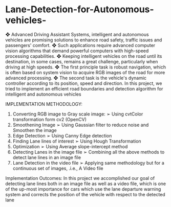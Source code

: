# Lane-Detection-for-Autonomous-vehicles-

❖ Advanced Driving Assistant Systems, intelligent and autonomous vehicles are promising solutions to enhance road safety, traffic issues and passengers' comfort.
❖ Such applications require advanced computer vision algorithms that demand powerful computers with high-speed processing capabilities.
❖ Keeping intelligent vehicles on the road until its destination, in some cases, remains a great challenge, particularly when driving at high speeds.
❖ The first principle task is robust navigation, which is often based on system vision to acquire RGB images of the road for more advanced processing.
❖ The second task is the vehicle's dynamic controller according to its position, speed and direction. In this project, we tried to implement an efficient road boundaries and detection algorithm for intelligent and autonomous vehicles

IMPLEMENTATION METHODOLOGY:

1. Converting RGB image to Gray scale image:
➢ Using cvtColor transformation form cv2 (OpenCV)
2. Smoothening Image
➢ Using Gaussian filter to reduce noise and Smoothen the image
3. Edge Detection
➢ Using Canny Edge detection
4. Finding Lane lines of interest
➢ Using Hough Transformation
5. Optimization
➢ Using Average slope-intercept method
6. Detecting Lanes in the image file
➢ Combining all the above methods to detect lane lines in an image file
7. Lane Detection in the video file
➢ Applying same methodology but for a continuous set of images, .i.e., A Video file

Implementation Outcomes:
In this project we accomplished our goal of detecting lane lines both in an image file as well as a video file, which is one of the up-most importance for cars which use the lane departure warning system and corrects the position of the vehicle with respect to the detected lane

